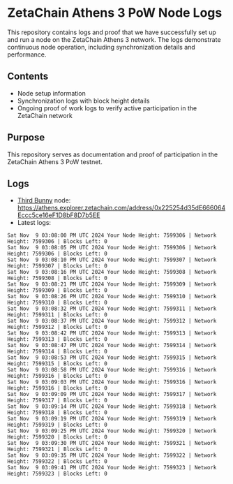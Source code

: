 # ZetaChain Athens 3 PoW Node Logs
This repository contains logs and proof that we have successfully set up and run a node on the ZetaChain Athens 3 network. The logs demonstrate continuous node operation, including synchronization details and performance.

## Contents
- Node setup information
- Synchronization logs with block height details
- Ongoing proof of work logs to verify active participation in the ZetaChain network

## Purpose
This repository serves as documentation and proof of participation in the ZetaChain Athens 3 PoW testnet.

## Logs

- [Third Bunny](https://thirdbunny.xyz/) node: https://athens.explorer.zetachain.com/address/0x225254d35dE666064Eccc5ce16eF1D8bF8D7b5EE
- Latest logs:
```
Sat Nov  9 03:08:00 PM UTC 2024 Your Node Height: 7599306 | Network Height: 7599306 | Blocks Left: 0
Sat Nov  9 03:08:05 PM UTC 2024 Your Node Height: 7599306 | Network Height: 7599306 | Blocks Left: 0
Sat Nov  9 03:08:10 PM UTC 2024 Your Node Height: 7599307 | Network Height: 7599307 | Blocks Left: 0
Sat Nov  9 03:08:16 PM UTC 2024 Your Node Height: 7599308 | Network Height: 7599308 | Blocks Left: 0
Sat Nov  9 03:08:21 PM UTC 2024 Your Node Height: 7599309 | Network Height: 7599309 | Blocks Left: 0
Sat Nov  9 03:08:26 PM UTC 2024 Your Node Height: 7599310 | Network Height: 7599310 | Blocks Left: 0
Sat Nov  9 03:08:32 PM UTC 2024 Your Node Height: 7599311 | Network Height: 7599311 | Blocks Left: 0
Sat Nov  9 03:08:37 PM UTC 2024 Your Node Height: 7599312 | Network Height: 7599312 | Blocks Left: 0
Sat Nov  9 03:08:42 PM UTC 2024 Your Node Height: 7599313 | Network Height: 7599313 | Blocks Left: 0
Sat Nov  9 03:08:47 PM UTC 2024 Your Node Height: 7599314 | Network Height: 7599314 | Blocks Left: 0
Sat Nov  9 03:08:53 PM UTC 2024 Your Node Height: 7599315 | Network Height: 7599315 | Blocks Left: 0
Sat Nov  9 03:08:58 PM UTC 2024 Your Node Height: 7599316 | Network Height: 7599316 | Blocks Left: 0
Sat Nov  9 03:09:03 PM UTC 2024 Your Node Height: 7599316 | Network Height: 7599316 | Blocks Left: 0
Sat Nov  9 03:09:09 PM UTC 2024 Your Node Height: 7599317 | Network Height: 7599317 | Blocks Left: 0
Sat Nov  9 03:09:14 PM UTC 2024 Your Node Height: 7599318 | Network Height: 7599318 | Blocks Left: 0
Sat Nov  9 03:09:19 PM UTC 2024 Your Node Height: 7599319 | Network Height: 7599319 | Blocks Left: 0
Sat Nov  9 03:09:25 PM UTC 2024 Your Node Height: 7599320 | Network Height: 7599320 | Blocks Left: 0
Sat Nov  9 03:09:30 PM UTC 2024 Your Node Height: 7599321 | Network Height: 7599321 | Blocks Left: 0
Sat Nov  9 03:09:35 PM UTC 2024 Your Node Height: 7599322 | Network Height: 7599322 | Blocks Left: 0
Sat Nov  9 03:09:41 PM UTC 2024 Your Node Height: 7599323 | Network Height: 7599323 | Blocks Left: 0
```
